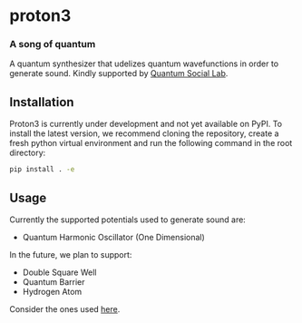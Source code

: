 # proton3
### A song of quantum

A quantum synthesizer that udelizes quantum wavefunctions in order to generate
sound. Kindly supported by [Quantum Social Lab](https://quantumsociallab.de/).

## Installation

Proton3 is currently under development and not yet available on PyPI. To install
the latest version, we recommend cloning the repository, create a fresh
python virtual environment and run the following command in the root directory:

```bash
pip install . -e
```

## Usage

Currently the supported potentials used to generate sound are:

- Quantum Harmonic Oscillator (One Dimensional)

In the future, we plan to support:

- Double Square Well
- Quantum Barrier
- Hydrogen Atom

Consider the ones used [here](https://www.osscar.org/courses/quantum_mechanics.html).
